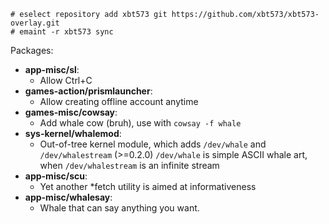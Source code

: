 ```
# eselect repository add xbt573 git https://github.com/xbt573/xbt573-overlay.git
# emaint -r xbt573 sync
```

Packages:
* **app-misc/sl**:
    * Allow Ctrl+C
* **games-action/prismlauncher**:
    * Allow creating offline account anytime
* **games-misc/cowsay**:
    * Add whale cow (bruh), use with `cowsay -f whale`
* **sys-kernel/whalemod**:
    * Out-of-tree kernel module, which adds `/dev/whale` and `/dev/whalestream` (>=0.2.0)
      `/dev/whale` is simple ASCII whale art, when `/dev/whalestream` is an infinite stream
* **app-misc/scu**:
    * Yet another \*fetch utility is aimed at informativeness
* **app-misc/whalesay**:
    * Whale that can say anything you want.
